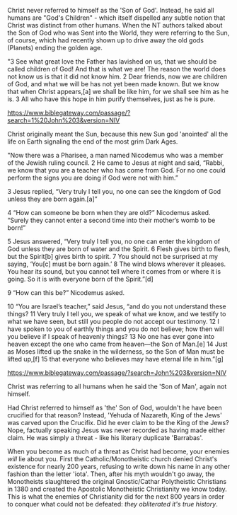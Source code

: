Christ never referred to himself as the 'Son of God'. Instead, he said all humans are "God's Children" - which itself dispelled any subtle notion that Christ was distinct from other humans.
When the NT authors talked about the Son of God who was Sent into the World, they were referring to the Sun, of course, which had recently shown up to drive away the old gods (Planets) ending the golden age.

"3 See what great love the Father has lavished on us, that we should be called children of God! And that is what we are! The reason the world does not know us is that it did not know him. 2 Dear friends, now we are children of God, and what we will be has not yet been made known. But we know that when Christ appears,[a] we shall be like him, for we shall see him as he is. 3 All who have this hope in him purify themselves, just as he is pure.

https://www.biblegateway.com/passage/?search=1%20John%203&version=NIV

Christ originally meant the Sun, because this new Sun god 'anointed' all the life on Earth signaling the end of the most grim Dark Ages.

"Now there was a Pharisee, a man named Nicodemus who was a member of the Jewish ruling council. 2 He came to Jesus at night and said, “Rabbi, we know that you are a teacher who has come from God. For no one could perform the signs you are doing if God were not with him.”

3 Jesus replied, “Very truly I tell you, no one can see the kingdom of God unless they are born again.[a]”

4 “How can someone be born when they are old?” Nicodemus asked. “Surely they cannot enter a second time into their mother’s womb to be born!”

5 Jesus answered, “Very truly I tell you, no one can enter the kingdom of God unless they are born of water and the Spirit. 6 Flesh gives birth to flesh, but the Spirit[b] gives birth to spirit. 7 You should not be surprised at my saying, ‘You[c] must be born again.’ 8 The wind blows wherever it pleases. You hear its sound, but you cannot tell where it comes from or where it is going. So it is with everyone born of the Spirit.”[d]

9 “How can this be?” Nicodemus asked.

10 “You are Israel’s teacher,” said Jesus, “and do you not understand these things? 11 Very truly I tell you, we speak of what we know, and we testify to what we have seen, but still you people do not accept our testimony. 12 I have spoken to you of earthly things and you do not believe; how then will you believe if I speak of heavenly things? 13 No one has ever gone into heaven except the one who came from heaven—the Son of Man.[e] 14 Just as Moses lifted up the snake in the wilderness, so the Son of Man must be lifted up,[f] 15 that everyone who believes may have eternal life in him.”[g]

https://www.biblegateway.com/passage/?search=John%203&version=NIV

Christ was referring to all humans when he said the 'Son of Man', again not himself. 

Had Christ referred to himself as 'the' Son of God, wouldn't he have been crucified for that reason? Instead, 'Yehuda of Nazareth, King of the Jews' was carved upon the Crucifix. Did he ever claim to be the King of the Jews? Nope, factually speaking Jesus was never recorded as having made either claim. He was simply a threat - like his literary duplicate 'Barrabas'. 

When you become as much of a threat as Christ had become, your enemies *will* lie about you. First the Catholic/Monotheistic church denied Christ's existence for nearly 200 years, refusing to write down his name in any other fashion than the letter 'iota'. Then, after his myth wouldn't go away, the Monotheists slaughtered the original Gnostic/Cathar Polytheistic Christians in 1380 and created the Apostolic Monotheistic Christianity we know today. This is what the enemies of Christianity did for the next 800 years in order to conquer what could not be defeated: *they obliterated it's true history*.
